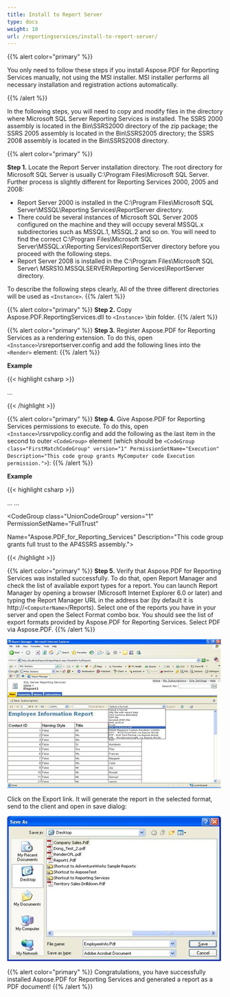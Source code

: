 ```yaml
---
title: Install to Report Server
type: docs
weight: 10
url: /reportingservices/install-to-report-server/
---
```


{{% alert color="primary" %}} 

You only need to follow these steps if you install Aspose.PDF for Reporting Services manually, not using the MSI installer. MSI installer performs all necessary installation and registration actions automatically.

{{% /alert %}} 

In the following steps, you will need to copy and modify files in the directory where Microsoft SQL Server Reporting Services is installed. The SSRS 2000 assembly is located in the Bin\SSRS2000 directory of the zip package; the SSRS 2005 assembly is located in the Bin\SSRS2005 directory; the SSRS 2008 assembly is located in the Bin\SSRS2008 directory. 

{{% alert color="primary" %}}

**Step 1.** Locate the Report Server installation directory. The root directory for Microsoft SQL Server is usually C:\Program Files\Microsoft SQL Server. Further process is slightly different for Reporting Services 2000, 2005 and 2008:

- Report Server 2000 is installed in the C:\Program Files\Microsoft SQL Server\MSSQL\Reporting Services\ReportServer directory.
- There could be several instances of Microsoft SQL Server 2005 configured on the machine and they will occupy several MSSQL.x subdirectories such as MSSQL.1, MSSQL.2 and so on. You will need to find the correct C:\Program Files\Microsoft SQL Server\MSSQL.x\Reporting Services\ReportServer directory before you proceed with the following steps.
- Report Server 2008 is installed in the C:\Program Files\Microsoft SQL Server\ MSRS10.MSSQLSERVER\Reporting Services\ReportServer directory.

To describe the following steps clearly, All of the three different directories will be used as ```<Instance>```.
{{% /alert %}} 

{{% alert color="primary" %}}
**Step 2.** Copy Aspose.PDF.ReportingServices.dll to ```<Instance>``` \bin folder.
{{% /alert %}}

{{% alert color="primary" %}}
**Step 3.** Register Aspose.PDF for Reporting Services as a rendering extension. To do this, open ```<Instance>```\rsreportserver.config and add the following lines into the ```<Render>``` element:
{{% /alert %}}

**Example**

{{< highlight csharp >}}

 <Render>
...
<!--Start here.-->

<Extension Name="APPDF" Type="Aspose.PDF.ReportingServices.Renderer,Aspose.PDF.ReportingServices"/>

</Render>



{{< /highlight >}}

{{% alert color="primary" %}}
**Step 4.** Give Aspose.PDF for Reporting Services permissions to execute. To do this, open ```<Instance>```\rssrvpolicy.config and add the following as the last item in the second to outer ```<CodeGroup>``` element (which should be ```<CodeGroup class="FirstMatchCodeGroup" version="1" PermissionSetName="Execution" Description="This code group grants MyComputer code Execution permission.">```):
{{% /alert %}}

**Example**

{{< highlight csharp >}}

 <CodeGroup>
...

<CodeGroup>
...

<!--Start here.-->

<CodeGroup class="UnionCodeGroup" version="1" PermissionSetName="FullTrust"

Name="Aspose.PDF_for_Reporting_Services" Description="This code group grants full trust to the AP4SSRS assembly.">

<IMembershipCondition class="StrongNameMembershipCondition" version="1" PublicKeyBlob="00240000048000009400000006020000002400005253413100040000010001000734cc24bfcebd7aa8c6e2bf8af5c2b95c7a7e6092abb60d68a7d9efde285cf7dce7f354b44cf3064e8ad85bddfe405ad1e51855d9a1367c15cb34529988feeee0c3279caecdb6dfd7f94c5364d2bd282c4f93493d56d33df36f97da8fd71bb7dc4b0e7f1428b926291cdea7cec1085aa9cc0f6771e4fc2f5772603eee3afaaa" />

</CodeGroup>

<!--End here. -->

</CodeGroup>

</CodeGroup>



{{< /highlight >}}

{{% alert color="primary" %}}
**Step 5.** Verify that Aspose.PDF for Reporting Services was installed successfully. To do that, open Report Manager and check the list of available export types for a report. You can launch Report Manager by opening a browser (Microsoft Internet Explorer 6.0 or later) and typing the Report Manager URL in the address bar (by default it is http://```<ComputerName>```/Reports). Select one of the reports you have in your server and open the Select Format combo box. You should see the list of export formats provided by Aspose.PDF for Reporting Services. Select PDF via Aspose.PDF. 
{{% /alert %}}

![todo:image_alt_text](install-to-report-server_1.png)

Click on the Export link. It will generate the report in the selected format, send to the client and open in save dialog: 

![todo:image_alt_text](install-to-report-server_2.png)

{{% alert color="primary" %}}
Congratulations, you have successfully installed Aspose.PDF for Reporting Services and generated a report as a PDF document!
{{% /alert %}}

